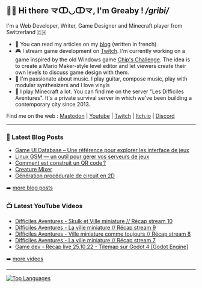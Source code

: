## 👋🏻 Hi there 龴ↀ◡ↀ龴, I'm Greaby ! _/gribi/_

I'm a Web Developer, Writer, Game Designer and Minecraft player from Switzerland 🇨🇭

- 📰 You can read my articles on my [blog](https://greaby.co) (written in french)
- 🎮 I stream game development on [Twitch](https://www.twitch.tv/greaby). I'm currently working on a game inspired by the old Windows game [Chip's Challenge](https://en.wikipedia.org/wiki/Chip%27s_Challenge). The idea is to create a Mario Maker-style level editor and let viewers create their own levels to discuss game design with them.
- 🎵 I'm passionate about music. I play guitar, compose music, play with modular synthesizers and I love vinyls
- 🎲 I play Minecraft a lot. You can find me on the server "Les Difficiles Aventures". It's a private survival server in which we've been building a contemporary city since 2013.

Find me on the web : [Mastodon](https://eldritch.cafe/@greaby) | [Youtube](https://www.youtube.com/c/greaby) | [Twitch](https://www.twitch.tv/greaby) | [Itch.io](https://greaby.itch.io/) | [Discord](https://discord.com/invite/7Uvszt4)

---

### 📕 Latest Blog Posts

<!-- BLOG-POST-LIST:START -->
- [Game UI Database – Une référence pour explorer les interface de jeux](https://greaby.co/game-ui-database/)
- [Linux GSM — un outil pour gérer vos serveurs de jeux](https://greaby.co/linux-gsm-un-outil-pour-gerer-vos-serveurs-de-jeux/)
- [Comment est construit un QR code ?](https://greaby.co/qr-code/)
- [Creature Mixer](https://greaby.co/creature-mixer/)
- [Génération procédurale de circuit en 2D](https://greaby.co/generation-procedurale-circuit-2d/)
<!-- BLOG-POST-LIST:END -->

➡️ [more blog posts](https://greaby.co/)

### 📺 Latest YouTube Videos

<!-- YOUTUBE:START -->
- [Difficiles Aventures - Skulk et Ville miniature // Récap stream 10](https://www.youtube.com/watch?v=OSY9CO3kdOc)
- [Difficiles Aventures -  La ville miniature // Récap stream 9](https://www.youtube.com/watch?v=isJVDVX7fpc)
- [Difficiles Aventures - Ville miniature comme toujours // Récap stream 8](https://www.youtube.com/watch?v=EBAx8Y_t-Fo)
- [Difficiles Aventures - La ville miniature // Récap stream 7](https://www.youtube.com/watch?v=NRb5GsgmCio)
- [Game dev - Récap live 25.10.22 - Tilemap sur Godot 4 [Godot Engine]](https://www.youtube.com/watch?v=Bvj7eSph-Gw)
<!-- YOUTUBE:END -->

➡️ [more videos](https://www.youtube.com/c/Greaby)

---

[![Top Languages](https://github-readme-stats.vercel.app/api/top-langs/?username=greaby&langs_count=6&layout=compact&hide=c%23,ShaderLab,HLSL,GLSL)](https://github.com/Greaby)
